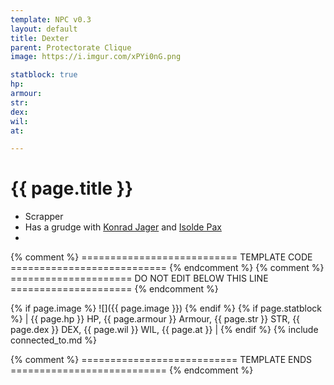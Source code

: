```yaml
---
template: NPC v0.3
layout: default
title: Dexter
parent: Protectorate Clique
image: https://i.imgur.com/xPYi0nG.png

statblock: true
hp: 
armour: 
str: 
dex: 
wil: 
at: 

---
```


# {{ page.title }}

- Scrapper
- Has a grudge with [Konrad Jager](KonradJager.md) and [Isolde Pax](IsoldePax.md)
- 

{% comment %} =========================== TEMPLATE CODE =========================== {% endcomment %}
{% comment %} ===================== DO NOT EDIT BELOW THIS LINE ===================== {% endcomment %}

{% if page.image %}
![]({{ page.image }})
{% endif %}
{% if page.statblock %}
| {{ page.hp }} HP, {{ page.armour }} Armour, {{ page.str }} STR, {{ page.dex }} DEX, {{ page.wil }} WIL, {{ page.at }} |
{% endif %}
{% include connected_to.md %}

{% comment %} =========================== TEMPLATE ENDS =========================== {% endcomment %}
